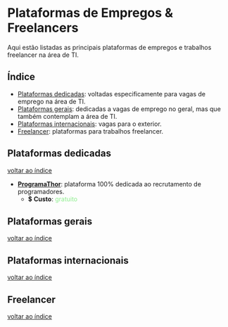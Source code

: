 # Plataformas de Empregos & Freelancers

Aqui estão listadas as principais plataformas de empregos e trabalhos freelancer na área de TI.

## Índice

- [Plataformas dedicadas](#plataformas-dedicadas): voltadas especificamente para vagas de emprego na área de TI.
- [Plataformas gerais](#plataformas-gerais): dedicadas a vagas de emprego no geral, mas que também contemplam a área de TI.
- [Plataformas internacionais](#plataformas-internacionais): vagas para o exterior.
- [Freelancer](#freelancer): plataformas para trabalhos freelancer.

## Plataformas dedicadas

[voltar ao índice](#índice)

- <a href="https://programathor.com.br/" target="_blank"><strong>ProgramaThor</strong></a>: plataforma 100% dedicada ao recrutamento de programadores.
  - 💲 **Custo**: <span style="color:lightgreen">gratuito</span>

## Plataformas gerais

[voltar ao índice](#índice)

## Plataformas internacionais

[voltar ao índice](#índice)

## Freelancer

[voltar ao índice](#índice)
